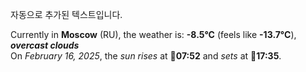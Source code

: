 
자동으로 추가된 텍스트입니다.

<!--START_SECTION:weather:moscow-->
Currently in **Moscow** (RU), the weather is: **-8.5°C** (feels like **-13.7°C**), ***overcast clouds***<br/>
On *February 16, 2025*, the *sun rises* at 🌅**07:52** and *sets* at 🌇**17:35**.
<!--END_SECTION:weather-->
